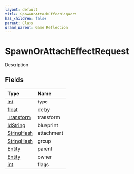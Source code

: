```yaml
---
layout: default
title: SpawnOrAttachEffectRequest
has_children: false
parent: Class
grand_parent: Game Reflection
---
```

# SpawnOrAttachEffectRequest
Description 

## Fields

| Type | Name |
|:----------|:--------------|
| [int](/riftbreaker-wiki/docs/game-reflection/enums/int/) | type |
| [float](/riftbreaker-wiki/docs/game-reflection/components/float/) | delay |
| [Transform](/riftbreaker-wiki/docs/game-reflection/classes/transform/) | transform |
| [IdString](/riftbreaker-wiki/docs/game-reflection/components/id_string/) | blueprint |
| [StringHash](/riftbreaker-wiki/docs/game-reflection/classes/string_hash/) | attachment |
| [StringHash](/riftbreaker-wiki/docs/game-reflection/classes/string_hash/) | group |
| [Entity](/riftbreaker-wiki/docs/game-reflection/classes/entity/) | parent |
| [Entity](/riftbreaker-wiki/docs/game-reflection/classes/entity/) | owner |
| [int](/riftbreaker-wiki/docs/game-reflection/enums/int/) | flags |

